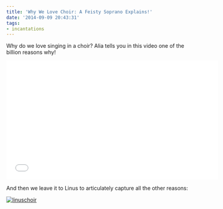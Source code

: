 ```yaml
---
title: 'Why We Love Choir: A Feisty Soprano Explains!'
date: '2014-09-09 20:43:31'
tags:
- incantations
---
```


Why do we love singing in a choir? Alia tells you in this video one of the billion reasons why!

<iframe src="//www.youtube.com/embed/ktZaUWFaf8U" width="560" height="315" frameborder="0" allowfullscreen="allowfullscreen"></iframe>

And then we leave it to Linus to articulately capture all the other reasons:

[![linuschoir](http://www.youngklsingers.com/wp-content/uploads/2014/09/linuschoir.jpg)](http://www.youngklsingers.com/wp-content/uploads/2014/09/linuschoir.jpg)
